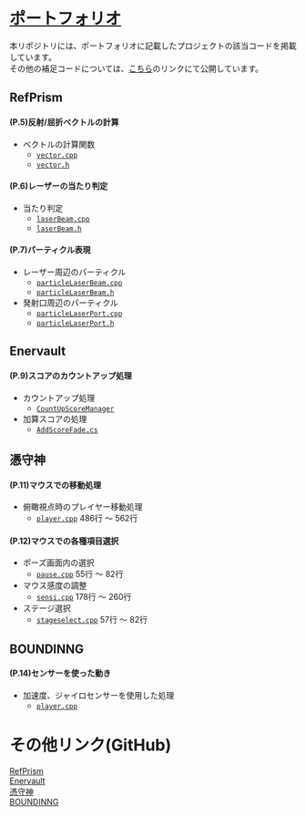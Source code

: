 # [ポートフォリオ](https://drive.google.com/file/d/1VUdHC6jbNdSAlbcQmRhTg-GZTEiPaUH9)
本リポジトリには、ポートフォリオに記載したプロジェクトの該当コードを掲載しています。  
その他の補足コードについては、[こちら](https://github.com/Nomura-Yuto/PortFolio/blob/main/README.md#その他リンクGitHub)のリンクにて公開しています。  
## RefPrism
#### (P.5)反射/屈折ベクトルの計算
- ベクトルの計算関数
	- [`vector.cpp`](https://github.com/Nomura-Yuto/PortFolio/blob/main/RefPrism/vector.cpp)
	- [`vector.h`](https://github.com/Nomura-Yuto/PortFolio/blob/main/RefPrism/vector.h)

#### (P.6)レーザーの当たり判定
- 当たり判定
	- [`laserBeam.cpp`](https://github.com/Nomura-Yuto/PortFolio/blob/main/RefPrism/laserBeam.cpp)
	- [`laserBeam.h`](https://github.com/Nomura-Yuto/PortFolio/blob/main/RefPrism/laserBeam.h)

#### (P.7)パーティクル表現
- レーザー周辺のパーティクル
	- [`particleLaserBeam.cpp`](https://github.com/Nomura-Yuto/PortFolio/blob/main/RefPrism/particleLaserBeam.cpp)
	- [`particleLaserBeam.h`](https://github.com/Nomura-Yuto/PortFolio/blob/main/RefPrism/particleLaserBeam.h)
- 発射口周辺のパーティクル
	- [`particleLaserPort.cpp`](https://github.com/Nomura-Yuto/PortFolio/blob/main/RefPrism/particleLaserPort.cpp)
	- [`particleLaserPort.h`](https://github.com/Nomura-Yuto/PortFolio/blob/main/RefPrism/particleLaserPort.h)

## Enervault
#### (P.9)スコアのカウントアップ処理
- カウントアップ処理
	- [`CountUpScoreManager`](https://github.com/Nomura-Yuto/PortFolio/blob/main/Enervault/CountUpScoreManager.cs)
- 加算スコアの処理
	- [`AddScoreFade.cs`](https://github.com/Nomura-Yuto/PortFolio/blob/main/Enervault/AddScoreFade.cs)

## 憑守神
#### (P.11)マウスでの移動処理
- 俯瞰視点時のプレイヤー移動処理
  - [`player.cpp`](https://github.com/Nomura-Yuto/PortFolio/blob/main/Tukumorigami/player.cpp) 486行 ～ 562行

#### (P.12)マウスでの各種項目選択
- ポーズ画面内の選択
  - [`pause.cpp`](https://github.com/Nomura-Yuto/PortFolio/blob/main/Tukumorigami/pause.cpp) 55行 ～ 82行
- マウス感度の調整
  - [`sensi.cpp`](https://github.com/Nomura-Yuto/PortFolio/blob/main/Tukumorigami/sensi.cpp) 178行 ～ 260行
- ステージ選択
	- [`stageselect.cpp`](https://github.com/Nomura-Yuto/PortFolio/blob/main/Tukumorigami/sensi.cpp) 57行 ～ 82行
 
## BOUNDINNG
#### (P.14)センサーを使った動き
- 加速度、ジャイロセンサーを使用した処理
	- [`player.cpp`](https://github.com/Nomura-Yuto/PortFolio/blob/main/BOUNDINNG/player.cpp)
  
  
# その他リンク(GitHub)
[RefPrism](https://github.com/Nomura-Yuto/RefPrism)  
[Enervault](https://github.com/Nomura-Yuto/Enervault)  
[憑守神](https://github.com/Nomura-Yuto/Tukumorigami)  
[BOUNDINNG](https://github.com/Nomura-Yuto/BOUNDINNG)  
